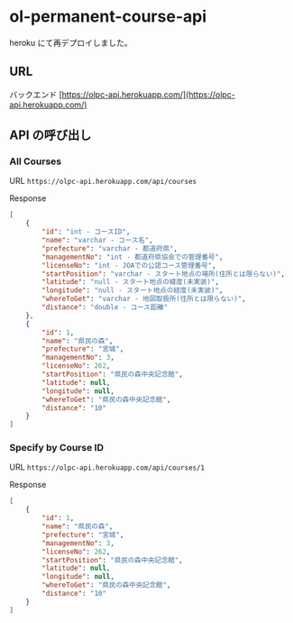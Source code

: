 # ol-permanent-course-api

heroku にて再デプロイしました。

## URL

バックエンド
[https://olpc-api.herokuapp.com/](https://olpc-api.herokuapp.com/)

## API の呼び出し

### All Courses

URL
`https://olpc-api.herokuapp.com/api/courses`

Response

```json
[
    {
        "id": "int - コースID",
        "name": "varchar - コース名",
        "prefecture": "varchar - 都道府県",
        "managementNo": "int - 都道府県協会での管理番号",
        "licenseNo": "int - JOAでの公認コース管理番号",
        "startPosition": "varchar - スタート地点の場所(住所とは限らない)",
        "latitude": "null - スタート地点の緯度(未実装)",
        "longitude": "null - スタート地点の経度(未実装)",
        "whereToGet": "varchar - 地図取扱所(住所とは限らない)",
        "distance": "double - コース距離"
    },
    {
        "id": 1,
        "name": "県民の森",
        "prefecture": "宮城",
        "managementNo": 3,
        "licenseNo": 262,
        "startPosition": "県民の森中央記念館",
        "latitude": null,
        "longitude": null,
        "whereToGet": "県民の森中央記念館",
        "distance": "10"
    }
]
```

### Specify by Course ID

URL
`https://olpc-api.herokuapp.com/api/courses/1`

Response

```json
[
    {
        "id": 1,
        "name": "県民の森",
        "prefecture": "宮城",
        "managementNo": 3,
        "licenseNo": 262,
        "startPosition": "県民の森中央記念館",
        "latitude": null,
        "longitude": null,
        "whereToGet": "県民の森中央記念館",
        "distance": "10"
    }
]
```
